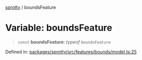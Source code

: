 
[sprotty](../globals) / boundsFeature

# Variable: boundsFeature

> `const` **boundsFeature**: *typeof* `boundsFeature`

Defined in: [packages/sprotty/src/features/bounds/model.ts:25](https://github.com/eclipse-sprotty/sprotty/blob/f9b2433481cc27a1ac0c92d525a92039ae7f6c76/packages/sprotty/src/features/bounds/model.ts#L25)

